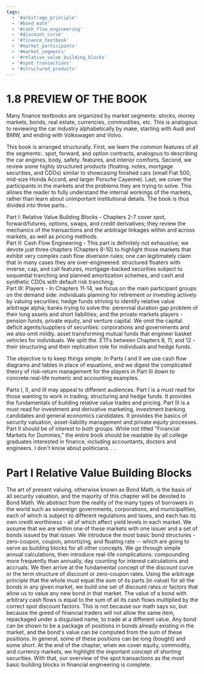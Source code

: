 ```yaml
---
tags:
  - '#arbitrage_principle'
  - '#bond_math'
  - '#cash_flow_engineering'
  - '#discount_curve'
  - '#finance_textbook'
  - '#market_participants'
  - '#market_segments'
  - '#relative_value_building_blocks'
  - '#spot_transactions'
  - '#structured_products'
---
```

# 1.8  PREVIEW OF THE BOOK  

Many finance textbooks are organized by market segments: stocks, money markets, bonds, real estate, currencies, commodities, etc. This is analogous to reviewing the car industry alphabetically by make, starting with Audi and BMW, and ending with Volkswagen and Volvo.  

This book is arranged structurally. First, we learn the common features of all the segments:. spot, forward, and option contracts, analogous to describing the car engines, body, safety. features, and interior comforts. Second, we review some highly structured products (floating. notes, mortgage securities, and CDOs) similar to showcasing finished cars (small Fiat 500, mid-size Honda Accord, and larger Porsche Cayenne). Last, we cover the participants in the markets and the problems they are trying to solve. This allows the reader to fully understand the internal workings of the markets, rather than learn about unimportant institutional details. The book is thus divided into three parts..  

Part I: Relative Value Building Blocks - Chapters 2-7 cover spot, forward/futures, options, swaps, and credit derivatives; they review the mechanics of the transactions and the arbitrage linkages within and across markets, as well as pricing methods.   
Part II: Cash Flow Engineering - This part is definitely not exhaustive; we devote just three chapters (Chapters 8-10) to highlight those markets that exhibit very complex cash flow diversion rules; one can legitimately claim that in many cases they are over-engineered: structured floaters with inverse, cap, and call features, mortgage-backed securities subject to sequential tranching and planned amortization schemes, and cash and synthetic CDOs with default risk tranching;   
Part III: Players - In Chapters 11-14, we focus on the main participant groups on the demand side: individuals planning for retirement or investing actively by valuing securities; hedge funds striving to identify relative value arbitrage alpha; banks trying to solve the. perennial duration gap problem of their long assets and short liabilities; and the private markets players - pension funds, private equity, and venture capital. We omit the capital. deficit agents/suppliers of securities: corporations and governments and we also omit mildly. asset transforming mutual funds that engineer basket vehicles for individuals. We split the. ETFs between Chapters 8, 11, and 12 - their structuring and their replication role for individuals and hedge funds.  

The objective is to keep things simple. In Parts I and II we use cash flow diagrams and tables in place of equations, and we digest the complicated theory of risk-return management for the players in Part III down to concrete real-life numeric and accounting examples.  

Parts I, II, and III may appeal to different audiences. Part I is a must read for those wanting to work in trading, structuring and hedge funds. It provides the fundamentals of building relative value trades and pricing. Part III is a must read for investment and derivative marketing, investment banking candidates and general economics candidates. It provides the basics of security valuation, asset-liability management and private equity processes. Part II should be of interest to both groups. While not titled "Financial Markets for Dummies," the entire book should be readable by all college graduates interested in finance, including accountants, doctors and engineers. I don't know about politicians. . .  

# Part I Relative Value Building Blocks  

The art of present valuing, otherwise known as Bond Math, is the basis of all security valuation, and the majority of this chapter will be devoted to Bond Math. We abstract from the reality of the many types of borrowers in the world such as sovereign governments, corporations, and municipalities, each of which is subject to different regulations and taxes, and each has its own credit worthiness - all of which affect yield levels in each market. We assume that we are within one of these markets with one issuer and a set of bonds issued by that issuer. We introduce the most basic bond structures - zero-coupon, coupon, amortizing, and floating rate -- which are going to serve as building blocks for all other concepts. We go through simple annual calculations, then introduce real-life complications: compounding more frequently than annually, day counting for interest calculations and accruals. We then arrive at the fundamental concept of the discount curve or the term structure of discount or zero-coupon rates. Using the arbitrage principle that the whole must equal the sum of its parts (in value) for all the bonds in any given market, we build one set of discount rates or factors that allow us to value any new bond in that market. The value of a bond with arbitrary cash flows is equal to the sum of all its cash flows multiplied by the correct spot discount factors. This is not because our math says so, but because the greed of financial traders will not allow the same item, repackaged under a disguised name, to trade at a different value. Any bond can be shown to be a package of positions in bonds already existing in the market, and the bond's value can be computed from the sum of these positions. In general, some of these positions can be long (bought) and some short. At the end of the chapter, when we cover equity, commodity, and currency markets, we highlight the important concept of shorting securities. With that, our overview of the spot transactions as the most basic building blocks in financial engineering is complete.  

